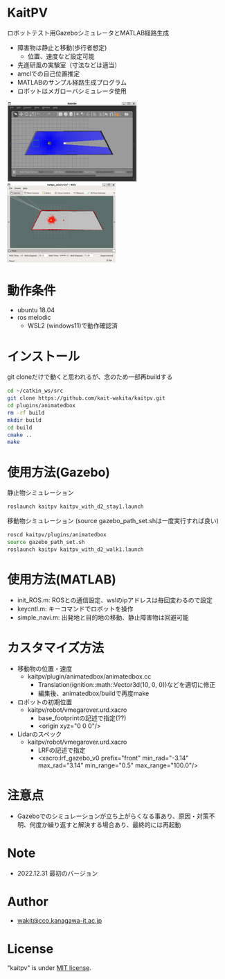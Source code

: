 # KaitPV
ロボットテスト用GazeboシミュレータとMATLAB経路生成
* 障害物は静止と移動(歩行者想定)
    * 位置、速度など設定可能
* 先進研風の実験室（寸法などは適当）
* amclでの自己位置推定
* MATLABのサンプル経路生成プログラム
* ロボットはメガローバシミュレータ使用

<img src="images/kaitpv_gazebo.png" width="300">
<img src="images/kaitpv_rviz.png" width="250">


# 動作条件

* ubuntu 18.04
* ros melodic
    * WSL2 (windows11)で動作確認済

# インストール
git cloneだけで動くと思われるが、念のため一部再buildする

```bash
cd ~/catkin_ws/src
git clone https://github.com/kait-wakita/kaitpv.git
cd plugins/animatedbox
rm -rf build
mkdir build
cd build
cmake ..
make
```

# 使用方法(Gazebo)

静止物シミュレーション
```bash
roslaunch kaitpv kaitpv_with_d2_stay1.launch
```

移動物シミュレーション (source gazebo_path_set.shは一度実行すれば良い)
```bash
roscd kaitpv/plugins/animatedbox
source gazebo_path_set.sh
roslaunch kaitpv kaitpv_with_d2_walk1.launch
```

# 使用方法(MATLAB)
* init_ROS.m: ROSとの通信設定、wslのipアドレスは毎回変わるので設定
* keycntl.m: キーコマンドでロボットを操作
* simple_navi.m: 出発地と目的地の移動、静止障害物は回避可能

#  カスタマイズ方法
* 移動物の位置・速度
    * kaitpv/plugin/animatedbox/animatedbox.cc
        * Translation(ignition::math::Vector3d(10, 0, 0))などを適切に修正
        * 編集後、animatedbox/buildで再度make
* ロボットの初期位置
    * kaitpv/robot/vmegarover.urd.xacro
        * base_footprintの記述で指定(??)
        * \<origin xyz="0 0 0"/>
* Lidarのスペック
    * kaitpv/robot/vmegarover.urd.xacro
        * LRFの記述で指定
        * \<xacro:lrf_gazebo_v0 prefix="front" min_rad="-3.14" max_rad="3.14" min_range="0.5" max_range="100.0"/>


# 注意点
* Gazeboでのシミュレーションが立ち上がらくなる事あり、原因・対策不明、何度か繰り返すと解決する場合あり、最終的には再起動

# Note
* 2022.12.31 最初のバージョン

# Author

* wakit@cco.kanagawa-it.ac.jp

# License

"kaitpv" is under [MIT license](https://en.wikipedia.org/wiki/MIT_License).
